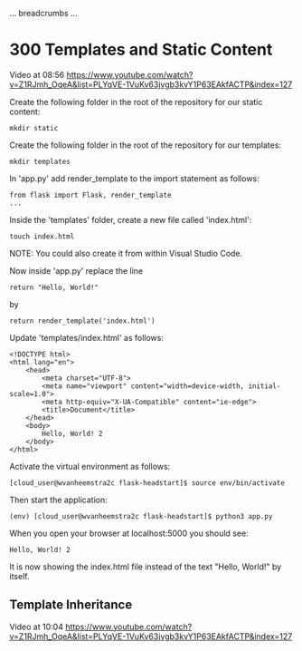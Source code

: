 ... breadcrumbs ...

# 300 Templates and Static Content


Video at 08:56 https://www.youtube.com/watch?v=Z1RJmh_OqeA&list=PLYqVE-1VuKv63jvgb3kvY1P63EAkfACTP&index=127

Create the following folder in the root of the repository for our static content:

```
mkdir static
```

Create the following folder in the root of the repository for our templates:

```
mkdir templates
```

In 'app.py' add render_template to the import statement as follows:

```
from flask import Flask, render_template
...
```

Inside the 'templates' folder, create a new file called 'index.html':

```
touch index.html
```

NOTE: You could also create it from within Visual Studio Code.

Now inside 'app.py' replace the line 

```
return "Hello, World!"
```

by

```
return render_template('index.html')
```

Update 'templates/index.html' as follows:

```
<!DOCTYPE html>
<html lang="en">
    <head>
        <meta charset="UTF-8">
        <meta name="viewport" content="width=device-width, initial-scale=1.0">
        <meta http-equiv="X-UA-Compatible" content="ie-edge">
        <title>Document</title>
    </head>
    <body>
        Hello, World! 2
    </body>
</html>
```

Activate the virtual environment as follows:

```
[cloud_user@wvanheemstra2c flask-headstart]$ source env/bin/activate
```

Then start the application:

```
(env) [cloud_user@wvanheemstra2c flask-headstart]$ python3 app.py
```

When you open your browser at localhost:5000 you should see:

```
Hello, World! 2
```

It is now showing the index.html file instead of the text "Hello, World!" by itself.


## Template Inheritance

Video at 10:04 https://www.youtube.com/watch?v=Z1RJmh_OqeA&list=PLYqVE-1VuKv63jvgb3kvY1P63EAkfACTP&index=127



